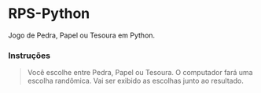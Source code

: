 # RPS-Python
Jogo de Pedra, Papel ou Tesoura em Python.
### Instruções
> Você escolhe entre Pedra, Papel ou Tesoura.
> O computador fará uma escolha randômica.
> Vai ser exibido as escolhas junto ao resultado.
